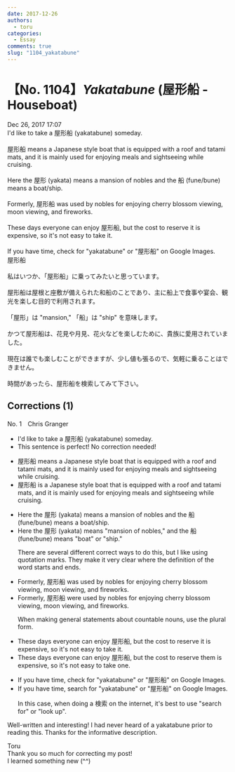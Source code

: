 ```yaml
---
date: 2017-12-26
authors:
  - toru
categories:
  - Essay
comments: true
slug: "1104_yakatabune"
---
```


# 【No. 1104】<strong><em>Yakatabune</em></strong> (屋形船 - Houseboat)
<div class="date">Dec 26, 2017 17:07</div>
<div id="post"><div id="body_show_ori">
I'd like to take a 屋形船 (yakatabune) someday.<br/><br/>屋形船 means a Japanese style boat that is equipped with a roof and tatami mats, and it is mainly used for enjoying meals and sightseeing while cruising.<br/><br/>Here the 屋形 (yakata) means a mansion of nobles and the 船 (fune/bune) means a boat/ship.<br/><br/>Formerly, 屋形船 was used by nobles for enjoying cherry blossom viewing, moon viewing,  and fireworks.<br/><br/>These days everyone can enjoy 屋形船, but the cost to reserve it is expensive, so it's not easy to take it.<br/><br/>If you have time, check for "yakatabune" or "屋形船" on Google Images.
</div></div>

<!-- more -->

<div id="post_ja"><div id="body_show_mo">
屋形船<br/><br/>私はいつか、「屋形船」に乗ってみたいと思っています。<br/><br/>屋形船は屋根と座敷が備えられた和船のことであり、主に船上で食事や宴会、観光を楽しむ目的で利用されます。<br/><br/>「屋形」は "mansion," 「船」は "ship" を意味します。<br/><br/>かつて屋形船は、花見や月見、花火などを楽しむために、貴族に愛用されていました。<br/><br/>現在は誰でも楽しむことができますが、少し値も張るので、気軽に乗ることはできません。<br/><br/>時間があったら、屋形船を検索してみて下さい。
</div></div>

## Corrections (1)
<div id="block"><div class="first_name"> No. 1　<span class="just_name">Chris Granger</span></div><div id="block2">
<ul class="correction_field">
<li class="incorrect">I'd like to take a 屋形船 (yakatabune) someday.</li>
<li class="corrected perfect">This sentence is perfect! No correction needed!</li>
</ul>
<ul class="correction_field">
<li class="incorrect">屋形船 means a Japanese style boat that is equipped with a roof and tatami mats, and it is mainly used for enjoying meals and sightseeing while cruising.</li>
<li class="corrected correct">
屋形船 <span class="f_red">is</span> a Japanese style boat that is equipped with a roof and tatami mats, and it is mainly used for enjoying meals and sightseeing while cruising.
</li>
</ul>
<ul class="correction_field">
<li class="incorrect">Here the 屋形 (yakata) means a mansion of nobles and the 船 (fune/bune) means a boat/ship.</li>
<li class="corrected correct">
Here the 屋形 (yakata) means <span class="f_red">"</span>mansion of nobles<span class="f_red">,"</span> and the 船 (fune/bune) means <span class="f_red">"</span>boat<span class="f_red">" or "</span>ship.<span class="f_red">"</span>
<p class="correction_comment">There are several different correct ways to do this, but I like using quotation marks. They make it very clear where the definition of the word starts and ends.</p>
</li>
</ul>
<ul class="correction_field">
<li class="incorrect">Formerly, 屋形船 was used by nobles for enjoying cherry blossom viewing, moon viewing,  and fireworks.</li>
<li class="corrected correct">
Formerly, 屋形船 <span class="f_red">were</span> used by nobles for enjoying cherry blossom viewing, moon viewing, and fireworks.
<p class="correction_comment">When making general statements about countable nouns, use the plural form.</p>
</li>
</ul>
<ul class="correction_field">
<li class="incorrect">These days everyone can enjoy 屋形船, but the cost to reserve it is expensive, so it's not easy to take it.</li>
<li class="corrected correct">
These days everyone can enjoy 屋形船, but the cost to reserve <span class="f_red">them</span> is expensive, so it's not easy to take <span class="f_red">one</span>.
</li>
</ul>
<ul class="correction_field">
<li class="incorrect">If you have time, check for "yakatabune" or "屋形船" on Google Images.</li>
<li class="corrected correct">
If you have time, <span class="f_red">search</span> for "yakatabune" or "屋形船" on Google Images.
<p class="correction_comment">In this case, when doing a 検索 on the internet, it's best to use "search for" or "look up".</p>
</li>
</ul>
<p class="comment_small">
 Well-written and interesting! I had never heard of a yakatabune prior to reading this. Thanks for the informative description.
</p>

</div><div class="name"><span class="just_name">Toru</span><br>
Thank you so much for correcting my post! <br/>I learned something new (^^)
</div>
</div>
